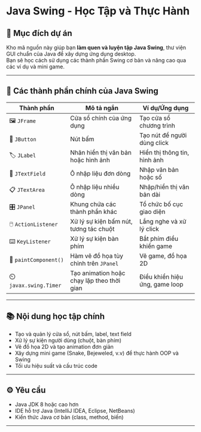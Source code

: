 # Java Swing - Học Tập và Thực Hành

## 🎯 Mục đích dự án
Kho mã nguồn này giúp bạn **làm quen và luyện tập Java Swing**, thư viện GUI chuẩn của Java để xây dựng ứng dụng desktop.  
Bạn sẽ học cách sử dụng các thành phần Swing cơ bản và nâng cao qua các ví dụ và mini game.

---

## 🧩 Các thành phần chính của Java Swing

| Thành phần            | Mô tả ngắn                              | Ví dụ/Ứng dụng             |
|-----------------------|----------------------------------------|----------------------------|
| 🖼️ `JFrame`           | Cửa sổ chính của ứng dụng               | Tạo cửa sổ chương trình     |
| 🔘 `JButton`           | Nút bấm                                | Tạo nút để người dùng click |
| 🏷️ `JLabel`            | Nhãn hiển thị văn bản hoặc hình ảnh     | Hiển thị thông tin, hình ảnh|
| 📝 `JTextField`         | Ô nhập liệu đơn dòng                    | Nhập văn bản hoặc số        |
| 📋 `JTextArea`          | Ô nhập liệu nhiều dòng                  | Nhập/hiển thị văn bản dài   |
| 🎛️ `JPanel`            | Khung chứa các thành phần khác           | Tổ chức bố cục giao diện    |
| 🖱️ `ActionListener`    | Xử lý sự kiện bấm nút, tương tác chuột | Lắng nghe và xử lý click    |
| ⌨️ `KeyListener`       | Xử lý sự kiện bàn phím                   | Bắt phím điều khiển game    |
| 🎨 `paintComponent()`  | Hàm vẽ đồ họa tùy chỉnh trên `JPanel`  | Vẽ game, đồ họa 2D          |
| ⏲️ `javax.swing.Timer` | Tạo animation hoặc chạy lặp theo thời gian | Điều khiển hiệu ứng, game loop |

---

## 📚 Nội dung học tập chính
- Tạo và quản lý cửa sổ, nút bấm, label, text field  
- Xử lý sự kiện người dùng (chuột, bàn phím)  
- Vẽ đồ họa 2D và tạo animation đơn giản  
- Xây dựng mini game (Snake, Bejeweled, v.v) để thực hành OOP và Swing  
- Tối ưu hiệu suất và cấu trúc code

---

## ⚙️ Yêu cầu
- Java JDK 8 hoặc cao hơn  
- IDE hỗ trợ Java (IntelliJ IDEA, Eclipse, NetBeans)  
- Kiến thức Java cơ bản (class, method, biến)

---

